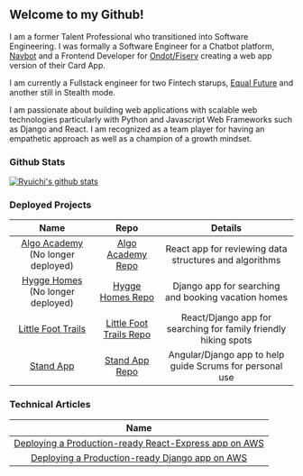 ## Welcome to my Github!

I am a former Talent Professional who transitioned into Software Engineering.
I was formally a Software Engineer for a Chatbot platform, [Navbot](http://navbot.io) and a Frontend Developer for [Ondot/Fiserv](https://www.ondotsystems.com) creating a web app version of their Card App.

I am currently a Fullstack engineer for two Fintech starups, [Equal Future](https://equalfuture.com) and another still in Stealth mode.

I am passionate about building web applications with scalable web technologies particularly with Python and Javascript Web Frameworks such as Django and React.
I am recognized as a team player for having an empathetic approach as well as a champion of a growth mindset.

### Github Stats

[![Ryuichi's github stats](https://github-readme-stats.vercel.app/api?username=rmiyazaki6499&count_private=true&show_icons=true&theme=react)](https://github.com/anuraghazra/github-readme-stats)

### Deployed Projects

|                                Name                            |  Repo  |                          Details                          |
| :------------------------------------------------------------: | :----: | :-------------------------------------------------------: |
| [Algo Academy](https://algoacademy.dev) (No longer deployed)   |  [Algo Academy Repo](https://github.com/akatsuki-co/algoacademy)   |  React app for reviewing data structures and algorithms   |
| [Hygge Homes](https://hyggehomes.dev/) (No longer deployed)    | [Hygge Homes Repo](https://github.com/akatsuki-co/hyggehomes)      |  Django app for searching and booking vacation homes      |
| [Little Foot Trails](https://little-foot-trails.herokuapp.com) | [Little Foot Trails Repo](https://github.com/rmiyazaki6499/little-foot-trails)       | React/Django app for searching for family friendly hiking spots  |
| [Stand App](https://draychee-standapp.web.app)                 | [Stand App Repo](https://github.com/rmiyazaki6499/standapp)       | Angular/Django app to help guide Scrums for personal use         |     

### Technical Articles
  
|                                Name                            |
| :------------------------------------------------------------: |
| [Deploying a Production-ready React-Express app on AWS](https://dev.to/rmiyazaki6499/deploying-a-production-ready-react-express-app-on-aws-62m)                        |
| [Deploying a Production-ready Django app on AWS](https://dev.to/rmiyazaki6499/deploying-a-production-ready-django-app-on-aws-1pk3) |
